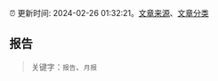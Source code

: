 :alarm_clock: 更新时间: 2024-02-26 01:32:21。[文章来源](/README.md)、[文章分类](/TAGS.md)

## 报告


> 关键字：`报告`、`月报`



